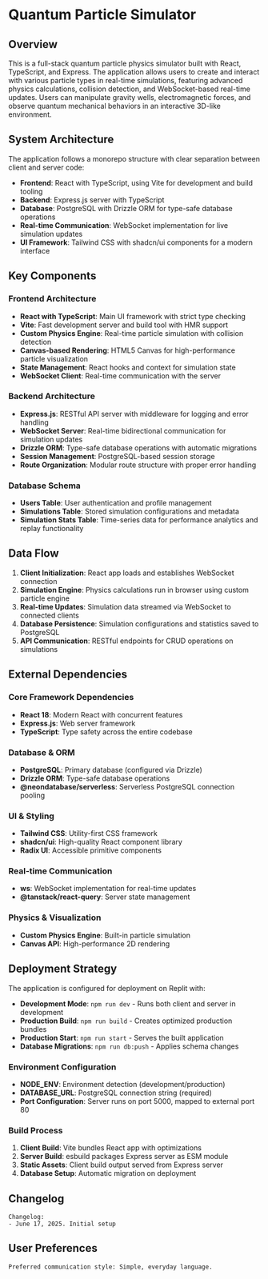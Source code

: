 # Quantum Particle Simulator

## Overview

This is a full-stack quantum particle physics simulator built with React, TypeScript, and Express. The application allows users to create and interact with various particle types in real-time simulations, featuring advanced physics calculations, collision detection, and WebSocket-based real-time updates. Users can manipulate gravity wells, electromagnetic forces, and observe quantum mechanical behaviors in an interactive 3D-like environment.

## System Architecture

The application follows a monorepo structure with clear separation between client and server code:

- **Frontend**: React with TypeScript, using Vite for development and build tooling
- **Backend**: Express.js server with TypeScript
- **Database**: PostgreSQL with Drizzle ORM for type-safe database operations
- **Real-time Communication**: WebSocket implementation for live simulation updates
- **UI Framework**: Tailwind CSS with shadcn/ui components for a modern interface

## Key Components

### Frontend Architecture
- **React with TypeScript**: Main UI framework with strict type checking
- **Vite**: Fast development server and build tool with HMR support
- **Custom Physics Engine**: Real-time particle simulation with collision detection
- **Canvas-based Rendering**: HTML5 Canvas for high-performance particle visualization
- **State Management**: React hooks and context for simulation state
- **WebSocket Client**: Real-time communication with the server

### Backend Architecture
- **Express.js**: RESTful API server with middleware for logging and error handling
- **WebSocket Server**: Real-time bidirectional communication for simulation updates
- **Drizzle ORM**: Type-safe database operations with automatic migrations
- **Session Management**: PostgreSQL-based session storage
- **Route Organization**: Modular route structure with proper error handling

### Database Schema
- **Users Table**: User authentication and profile management
- **Simulations Table**: Stored simulation configurations and metadata
- **Simulation Stats Table**: Time-series data for performance analytics and replay functionality

## Data Flow

1. **Client Initialization**: React app loads and establishes WebSocket connection
2. **Simulation Engine**: Physics calculations run in browser using custom particle engine
3. **Real-time Updates**: Simulation data streamed via WebSocket to connected clients
4. **Database Persistence**: Simulation configurations and statistics saved to PostgreSQL
5. **API Communication**: RESTful endpoints for CRUD operations on simulations

## External Dependencies

### Core Framework Dependencies
- **React 18**: Modern React with concurrent features
- **Express.js**: Web server framework
- **TypeScript**: Type safety across the entire codebase

### Database & ORM
- **PostgreSQL**: Primary database (configured via Drizzle)
- **Drizzle ORM**: Type-safe database operations
- **@neondatabase/serverless**: Serverless PostgreSQL connection pooling

### UI & Styling
- **Tailwind CSS**: Utility-first CSS framework
- **shadcn/ui**: High-quality React component library
- **Radix UI**: Accessible primitive components

### Real-time Communication
- **ws**: WebSocket implementation for real-time updates
- **@tanstack/react-query**: Server state management

### Physics & Visualization
- **Custom Physics Engine**: Built-in particle simulation
- **Canvas API**: High-performance 2D rendering

## Deployment Strategy

The application is configured for deployment on Replit with:

- **Development Mode**: `npm run dev` - Runs both client and server in development
- **Production Build**: `npm run build` - Creates optimized production bundles
- **Production Start**: `npm run start` - Serves the built application
- **Database Migrations**: `npm run db:push` - Applies schema changes

### Environment Configuration
- **NODE_ENV**: Environment detection (development/production)
- **DATABASE_URL**: PostgreSQL connection string (required)
- **Port Configuration**: Server runs on port 5000, mapped to external port 80

### Build Process
1. **Client Build**: Vite bundles React app with optimizations
2. **Server Build**: esbuild packages Express server as ESM module
3. **Static Assets**: Client build output served from Express server
4. **Database Setup**: Automatic migration on deployment

## Changelog

```
Changelog:
- June 17, 2025. Initial setup
```

## User Preferences

```
Preferred communication style: Simple, everyday language.
```